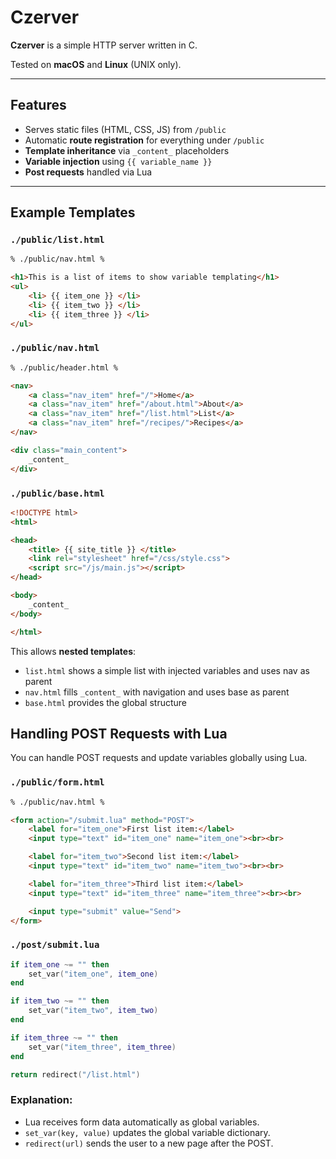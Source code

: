 # Czerver

**Czerver** is a simple HTTP server written in C.

Tested on **macOS** and **Linux** (UNIX only).

---

## Features

* Serves static files (HTML, CSS, JS) from `/public`
* Automatic **route registration** for everything under `/public`
* **Template inheritance** via `_content_` placeholders
* **Variable injection** using `{{ variable_name }}`
* **Post requests** handled via Lua

---

## Example Templates

### `./public/list.html`

```html
% ./public/nav.html %

<h1>This is a list of items to show variable templating</h1>
<ul>
    <li> {{ item_one }} </li>
    <li> {{ item_two }} </li>
    <li> {{ item_three }} </li>
</ul>
```

### `./public/nav.html`

```html
% ./public/header.html %

<nav>
    <a class="nav_item" href="/">Home</a>
    <a class="nav_item" href="/about.html">About</a>
    <a class="nav_item" href="/list.html">List</a>
    <a class="nav_item" href="/recipes/">Recipes</a>
</nav>

<div class="main_content">
    _content_
</div>
```

### `./public/base.html`

```html
<!DOCTYPE html>
<html>

<head>
    <title> {{ site_title }} </title>
    <link rel="stylesheet" href="/css/style.css">
    <script src="/js/main.js"></script>
</head>

<body>
    _content_
</body>

</html>
```

This allows **nested templates**:

* `list.html` shows a simple list with injected variables and uses nav as parent
* `nav.html` fills `_content_` with navigation and uses base as parent
* `base.html` provides the global structure

## Handling POST Requests with Lua

You can handle POST requests and update variables globally using Lua.

### `./public/form.html`

```html
% ./public/nav.html %

<form action="/submit.lua" method="POST">
    <label for="item_one">First list item:</label>
    <input type="text" id="item_one" name="item_one"><br><br>

    <label for="item_two">Second list item:</label>
    <input type="text" id="item_two" name="item_two"><br><br>

    <label for="item_three">Third list item:</label>
    <input type="text" id="item_three" name="item_three"><br><br>

    <input type="submit" value="Send">
</form>
```

### `./post/submit.lua`


```lua
if item_one ~= "" then
    set_var("item_one", item_one)
end

if item_two ~= "" then
    set_var("item_two", item_two)
end

if item_three ~= "" then
    set_var("item_three", item_three)
end

return redirect("/list.html")
```

### Explanation:

- Lua receives form data automatically as global variables.
- `set_var(key, value)` updates the global variable dictionary.
- `redirect(url)` sends the user to a new page after the POST.